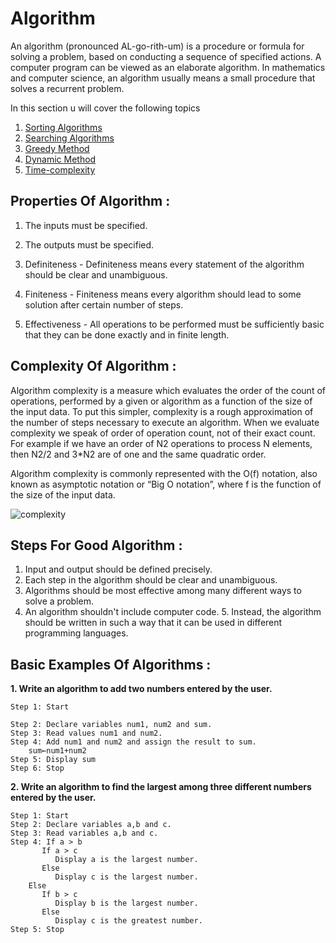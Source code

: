 # Algorithm

An algorithm (pronounced AL-go-rith-um) is a procedure or formula for solving a problem, based on conducting a sequence of specified actions. A computer program can be viewed as an elaborate algorithm. In mathematics and computer science, an algorithm usually means a small procedure that solves a recurrent problem.

In this section u will cover the following topics 

1. [Sorting Algorithms](3-algoritms\1-sorting)
2. [Searching Algorithms](3-algoritms\2-searching)
3. [Greedy Method](3-algoritms\3-greedy-method)
4. [Dynamic Method](3-algoritms\4-dynamic-method)
5. [Time-complexity](5-time-complexity.md)


## Properties Of Algorithm :
1. The inputs must be specified.
2. The outputs must be specified.
3. Definiteness - Definiteness means every statement of the algorithm should be clear and unambiguous.

4. Finiteness - Finiteness means every algorithm should lead to some solution after certain number of steps.
5. Effectiveness - All operations to be performed must be sufficiently basic that they can be done exactly and in finite length.

## Complexity Of Algorithm :
Algorithm complexity is a measure which evaluates the order of the count of operations, performed by a given or algorithm as a function of the size of the input data. To put this simpler, complexity is a rough approximation of the number of steps necessary to execute an algorithm. When we evaluate complexity we speak of order of operation count, not of their exact count. For example if we have an order of N2 operations to process N elements, then N2/2 and 3*N2 are of one and the same quadratic order.

Algorithm complexity is commonly represented with the O(f) notation, also known as asymptotic notation or “Big O notation”, where f is the function of the size of the input data.

![complexity](https://he-s3.s3.amazonaws.com/media/uploads/c950295.png)

## Steps For Good Algorithm :
1. Input and output should be defined precisely.
2. Each step in the algorithm should be clear and unambiguous.
3. Algorithms should be most effective among many different ways to solve a problem.
4. An algorithm shouldn't include computer code. 5. Instead, the algorithm should be written in such a way that it can be used in different programming languages.

## Basic Examples Of Algorithms :
**1. Write an algorithm to add two numbers entered by the user.**

    Step 1: Start

    Step 2: Declare variables num1, num2 and sum. 
    Step 3: Read values num1 and num2. 
    Step 4: Add num1 and num2 and assign the result to sum.
        sum←num1+num2 
    Step 5: Display sum 
    Step 6: Stop

**2. Write an algorithm to find the largest among three different numbers entered by the user.**

    Step 1: Start
    Step 2: Declare variables a,b and c.
    Step 3: Read variables a,b and c.
    Step 4: If a > b
           If a > c
              Display a is the largest number.
           Else
              Display c is the largest number.
        Else
           If b > c
              Display b is the largest number.
           Else
              Display c is the greatest number.  
    Step 5: Stop
